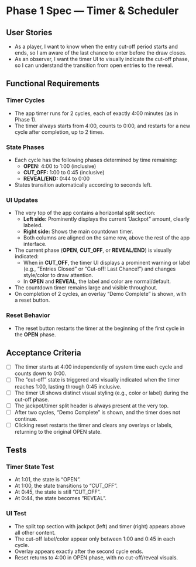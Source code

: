 
# Phase 1 Spec — Timer & Scheduler

## User Stories

- As a player, I want to know when the entry cut-off period starts and ends, so I am aware of the last chance to enter before the draw closes.
- As an observer, I want the timer UI to visually indicate the cut-off phase, so I can understand the transition from open entries to the reveal.

## Functional Requirements

### Timer Cycles

- The app timer runs for 2 cycles, each of exactly 4:00 minutes (as in Phase 1).
- The timer always starts from 4:00, counts to 0:00, and restarts for a new cycle after completion, up to 2 times.

### State Phases

- Each cycle has the following phases determined by time remaining:
  - **OPEN:** 4:00 to 1:00 (inclusive)
  - **CUT_OFF:** 1:00 to 0:45 (inclusive)
  - **REVEAL/END:** 0:44 to 0:00
- States transition automatically according to seconds left.

### UI Updates

- The very top of the app contains a horizontal split section:
  - **Left side:** Prominently displays the current “Jackpot” amount, clearly labeled.
  - **Right side:** Shows the main countdown timer.
  - Both columns are aligned on the same row, above the rest of the app interface.
- The current phase (**OPEN**, **CUT_OFF**, or **REVEAL/END**) is visually indicated:
  - When in **CUT_OFF**, the timer UI displays a prominent warning or label (e.g., “Entries Closed” or “Cut-off! Last Chance!”) and changes style/color to draw attention.
  - In **OPEN** and **REVEAL**, the label and color are normal/default.
- The countdown timer remains large and visible throughout.
- On completion of 2 cycles, an overlay “Demo Complete” is shown, with a reset button.

### Reset Behavior

- The reset button restarts the timer at the beginning of the first cycle in the **OPEN** phase.

## Acceptance Criteria

- [ ] The timer starts at 4:00 independently of system time each cycle and counts down to 0:00.
- [ ] The “cut-off” state is triggered and visually indicated when the timer reaches 1:00, lasting through 0:45 inclusive.
- [ ] The timer UI shows distinct visual styling (e.g., color or label) during the cut-off phase.
- [ ] The jackpot/timer split header is always present at the very top.
- [ ] After two cycles, “Demo Complete” is shown, and the timer does not continue.
- [ ] Clicking reset restarts the timer and clears any overlays or labels, returning to the original OPEN state.

## Tests

### Timer State Test

- At 1:01, the state is “OPEN”.
- At 1:00, the state transitions to “CUT_OFF”.
- At 0:45, the state is still “CUT_OFF”.
- At 0:44, the state becomes “REVEAL”.

### UI Test

- The split top section with jackpot (left) and timer (right) appears above all other content.
- The cut-off label/color appear only between 1:00 and 0:45 in each cycle.
- Overlay appears exactly after the second cycle ends.
- Reset returns to 4:00 in OPEN phase, with no cut-off/reveal visuals.
